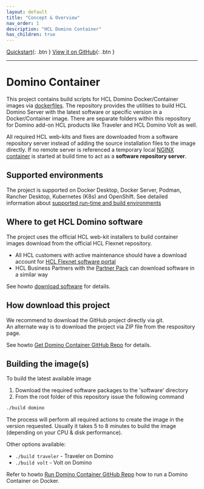 ```yaml
---
layout: default
title: "Concept & Overview"
nav_order: 1
description: "HCL Domino Container"
has_children: true
---
```


[Quickstart](https://ibm.github.io/domino-docker/quickstart){: .btn }
[View it on GitHub](https://github.com/IBM/domino-docker){: .btn }

---

# Domino Container

This project contains build scripts for HCL Domino Docker/Container images via [dockerfiles](https://docs.docker.com/engine/reference/builder/).
The repository provides the utilities to build HCL Domino Server with the latest software or specific version in a Docker/Container image.
There are separate folders within this repository for Domino add-on HCL products like Traveler and HCL Domino Volt as well.

All required HCL web-kits and fixes are downloaded from a software repository server instead of adding the source installation files to the image directly.
If no remote server is referenced a temporary local [NGINX container](https://hub.docker.com/_/nginx) is started at build time to act as a **software repository server**.

## Supported environments

The project is supported on Docker Desktop, Docker Server, Podman, Rancher Desktop, Kubernetes (K8s) and OpenShift.
See detailed information about [supported run-time and build environments](concept_environments.md)

## Where to get HCL Domino software

The project uses the official HCL web-kit installers to build container images download from the official HCL Flexnet repository.

- All HCL customers with active maintenance should have a download account for [HCL Flexnet software portal](https://hclsoftware.flexnetoperations.com/flexnet/operationsportal)
- HCL Business Partners with the [Partner Pack](https://www.hcltechsw.com/resources/partner-connect/resources/partner-pack) can download software in a similar way

See howto [download software](howto_download-software.md) for details.

## How download this project

We recommend to download the GitHub project directly via git.  
An alternate way is to download the project via ZIP file from the respository page.

See howto [Get Domino Container GitHub Repo](howto_github.md) for details.

## Building the image(s)

To build the latest available image

1. Download the required software packages to the 'software' directory
2. From the root folder of this repository issue the following command

```bash
./build domino
```

The process will perform all required actions to create the image in the version requested. Usually it takes 5 to 8 minutes to build the image (depending on your CPU & disk performance).

Other options available:

* ```./build traveler``` - Traveler on Domino
* ```./build volt``` - Volt on Domino

Refer to howto [Run Domino Container GitHub Repo](run_docker.md) how to run a Domino Container on Docker.
